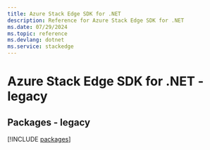 ```yaml
---
title: Azure Stack Edge SDK for .NET
description: Reference for Azure Stack Edge SDK for .NET
ms.date: 07/29/2024
ms.topic: reference
ms.devlang: dotnet
ms.service: stackedge
---
```

# Azure Stack Edge SDK for .NET - legacy
## Packages - legacy
[!INCLUDE [packages](stack-edge-index.md)]